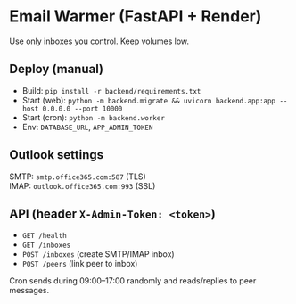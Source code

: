 # Email Warmer (FastAPI + Render)

Use only inboxes you control. Keep volumes low.

## Deploy (manual)
- Build: `pip install -r backend/requirements.txt`
- Start (web): `python -m backend.migrate && uvicorn backend.app:app --host 0.0.0.0 --port 10000`
- Start (cron): `python -m backend.worker`
- Env: `DATABASE_URL`, `APP_ADMIN_TOKEN`

## Outlook settings
SMTP: `smtp.office365.com:587` (TLS)  
IMAP: `outlook.office365.com:993` (SSL)

## API (header `X-Admin-Token: <token>`)
- `GET /health`
- `GET /inboxes`
- `POST /inboxes`  (create SMTP/IMAP inbox)
- `POST /peers`    (link peer to inbox)

Cron sends during 09:00–17:00 randomly and reads/replies to peer messages.
